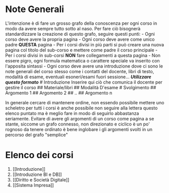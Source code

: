 # Note Generali
L'intenzione è di fare un grosso grafo della conoscenza per ogni corso in modo da avere sempre tutto sotto al naso. Per fare ciò bisognerà standardizzare la creazione di questo grafo, seguire questi punti:
		- Ogni corso deve avere la propria pagina
		- Ogni corso deve avere come unico padre **QUESTA** pagina
			- Per i corsi divisi in più parti si può creare una nuova pagina col titolo del sub-corso e mettere come padre il corso principale
			- Per i corsi divisi in sub-corsi **NON** fare collegamenti a questa pagina
		- Non essere pigro, ogni formula matematica o carattere speciale va inserito con l'apposita sintassi
		- Ogni corso deve avere una introduzione dove ci sono le note generali del corso stesso come i contatti del docente, libri di testo, modalità di esame, eventuali esoneri/esami fuori sessione...
	***Utilizzare questo formato***
	# Introduzione
	Inserire qui ciò che comunica il docente per gestire il corso
	## Materiale/libri
	## Modalità D'esame
	# Svolgimento
	## Argomento 1
	## Argomento 2
	## ..
	## Argomento n
	
In generale cercare di mantenere ordine, non essendo possibile mettere uno scheletro per tutti i corsi è anche possibile non seguire alla lettera questo elenco puntato ma è meglio fare in modo di seguirlo abbastanza seriamente.
Evitare di avere gli argomenti di un corso come pagina a se stante, siccome un grafo connesso, non direzionato e ciclico è un po' rognoso da tenere ordinato è bene inglobare i gli argomenti svolti in un percorso del grafo "semplice"
	
# Elenco dei corsi
1. [[Introduzione]]
2. [[Introduzione BI e DB]]
3. [[Diritto e Società Digitale]]
4. [[Sistema Impresa]]